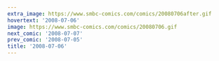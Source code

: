 ```yaml
---
extra_image: https://www.smbc-comics.com/comics/20080706after.gif
hovertext: '2008-07-06'
image: https://www.smbc-comics.com/comics/20080706.gif
next_comic: '2008-07-07'
prev_comic: '2008-07-05'
title: '2008-07-06'
---
```


